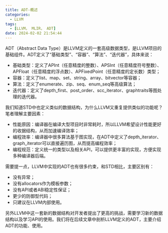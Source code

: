 ```yaml
---
title: ADT-概述
categories:
  - LLVM 
tags:
  - [LLVM， MLIR， ADT]
date: 2024-02-02 21:54:44
---
```


ADT（Abstract Data Type）是LLVM定义的一套高级数据类型，是LLVM项目的基础组件。ADT定义了“基础类型”、“容器”、“算法”、“迭代器”，具体来说：

<!-- more -->

- 基础类型：定义了APInt（任意精度的整数）、APSInt（任意精度符号整数）、APFloat（任意精度的浮点数）、APFixedPoint（任意精度的定长数）类型；
- 容器：定义了list、map、set、string、array、bitvector等容器；
- 算法：定义了enumerate、zip、seq、enum_seq等高级算法；
- 迭代器：定义了depth_first、post_order、scc_iterator、graphtraits等图处理的迭代器。

我们知道STD中也定义类似的数据结构，为什么LLVM又重复提供类似的功能呢？笔者理解主要因素：
- 性能原因：编译器在编译大型项目时非常耗时，所以LLVM希望设计性能更好的收据结构，从而加速编译效率；
- 编程效率：编译器中很多算法基于图实现，在ADT中定义了depth_iterator、graph_iterator可以直接遍历图，从而提高编程效率；
- 编程规范：定义统一的类型以及相关API，可以提供更丰富的实现，方便实现多种编译器后端。

需要提一点，LLVM中实现的ADT也有很多约束，和STD相比，主要区别有：
- 没有异常；
- 没有allocators作为模板参数；
- 没有API或者ABI稳定性保证；
- 更少的防御型代码；
- 只建议在LLVM内部使用。

另外LLVM中这一套新的数据结构对开发者提出了更高的挑战，需要学习新的数据结构以及学习API的使用。我们将在后续文章中剖析LLVM定义的ADT，主要介绍ADT的功能、使用。


